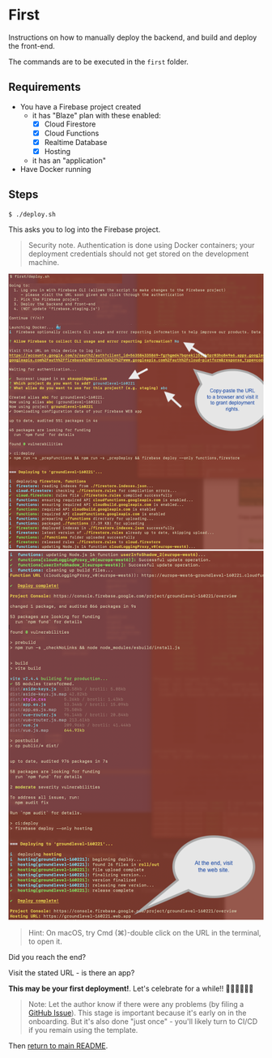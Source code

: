 # First

Instructions on how to manually deploy the backend, and build and deploy the front-end.

The commands are to be executed in the `first` folder.


## Requirements

- You have a Firebase project created
   - it has "Blaze" plan with these enabled:
      - [x] Cloud Firestore
      - [x] Cloud Functions
      - [x] Realtime Database
      - [x] Hosting
  - it has an "application"
- Have Docker running


## Steps

```
$ ./deploy.sh
```

This asks you to log into the Firebase project.

>Security note. Authentication is done using Docker containers; your deployment credentials should not get stored on the development machine.

![](.images/first-1.png)
![](.images/first-2.png)

>Hint: On macOS, try Cmd (⌘)-double click on the URL in the terminal, to open it.

Did you reach the end?

Visit the stated URL - is there an app?

**This may be your first deployment!**. Let's celebrate for a while!! 🎉🎉🎪🤹‍♀️🎺

>Note: Let the author know if there were any problems (by filing a [GitHub Issue](https://github.com/akauppi/GroundLevel-firebase-es/issues)). This stage is important because it's early on in the onboarding. But it's also done "just once" - you'll likely turn to CI/CD if you remain using the template.



Then [return to main README](../README.md).

